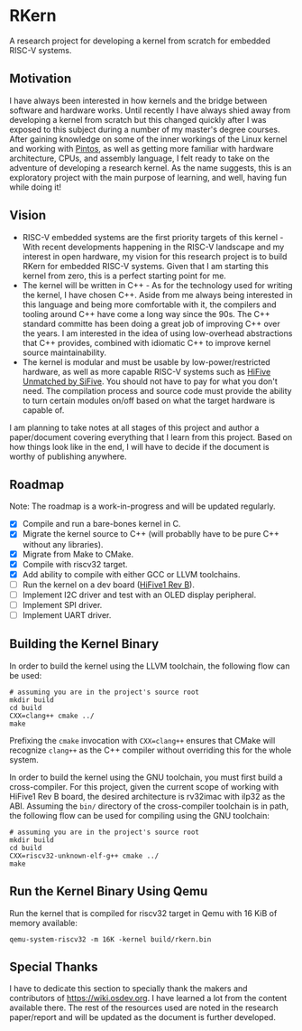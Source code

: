 # RKern
A research project for developing a kernel from scratch for embedded RISC-V systems.

## Motivation
I have always been interested in how kernels and the bridge between software and hardware works. Until recently I have always shied away from developing a kernel from scratch but this changed quickly after I was exposed to this subject during a number of my master's degree courses. After gaining knowledge on some of the inner workings of the Linux kernel and working with [Pintos](https://en.wikipedia.org/wiki/Pintos), as well as getting more familiar with hardware architecture, CPUs, and assembly language, I felt ready to take on the adventure of developing a research kernel. As the name suggests, this is an exploratory project with the main purpose of learning, and well, having fun while doing it!

## Vision
- RISC-V embedded systems are the first priority targets of this kernel - With recent developments happening in the RISC-V landscape and my interest in open hardware, my vision for this research project is to build RKern for embedded RISC-V systems. Given that I am starting this kernel from zero, this is a perfect starting point for me.
- The kernel will be written in C++ - As for the technology used for writing the kernel, I have chosen C++. Aside from me always being interested in this language and being more comfortable with it, the compilers and tooling around C++ have come a long way since the 90s. The C++ standard committe has been doing a great job of improving C++ over the years. I am interested in the idea of using low-overhead abstractions that C++ provides, combined with idiomatic C++ to improve kernel source maintainability.
- The kernel is modular and must be usable by low-power/restricted hardware, as well as more capable RISC-V systems such as [HiFive Unmatched by SiFive](https://www.sifive.com/boards/hifive-unmatched). You should not have to pay for what you don't need. The compilation process and source code must provide the ability to turn certain modules on/off based on what the target hardware is capable of.

I am planning to take notes at all stages of this project and author a paper/document covering everything that I learn from this project. Based on how things look like in the end, I will have to decide if the document is worthy of publishing anywhere.

## Roadmap
Note: The roadmap is a work-in-progress and will be updated regularly.
- [x] Compile and run a bare-bones kernel in C.
- [x] Migrate the kernel source to C++ (will probablly have to be pure C++ without any libraries).
- [x] Migrate from Make to CMake.
- [x] Compile with riscv32 target.
- [x] Add ability to compile with either GCC or LLVM toolchains.
- [ ] Run the kernel on a dev board ([HiFive1 Rev B](https://www.sifive.com/boards/hifive1-rev-b)).
- [ ] Implement I2C driver and test with an OLED display peripheral.
- [ ] Implement SPI driver.
- [ ] Implement UART driver.

## Building the Kernel Binary
In order to build the kernel using the LLVM toolchain, the following flow can be used:
```
# assuming you are in the project's source root
mkdir build
cd build
CXX=clang++ cmake ../
make
```

Prefixing the `cmake` invocation with `CXX=clang++` ensures that CMake will recognize `clang++` as the C++ compiler without overriding this for the whole system.

In order to build the kernel using the GNU toolchain, you must first build a cross-compiler. For this project, given the current scope of working with HiFive1 Rev B board, the desired architecture is rv32imac with ilp32 as the ABI.
Assuming the `bin/` directory of the cross-compiler toolchain is in path, the following flow can be used for compiling using the GNU toolchain:
```
# assuming you are in the project's source root
mkdir build
cd build
CXX=riscv32-unknown-elf-g++ cmake ../
make
```

## Run the Kernel Binary Using Qemu
Run the kernel that is compiled for riscv32 target in Qemu with 16 KiB of memory available:
```
qemu-system-riscv32 -m 16K -kernel build/rkern.bin
```

## Special Thanks
I have to dedicate this section to specially thank the makers and contributors of https://wiki.osdev.org. I have learned a lot from the content available there. The rest of the resources used are noted in the research paper/report and will be updated as the document is further developed.
